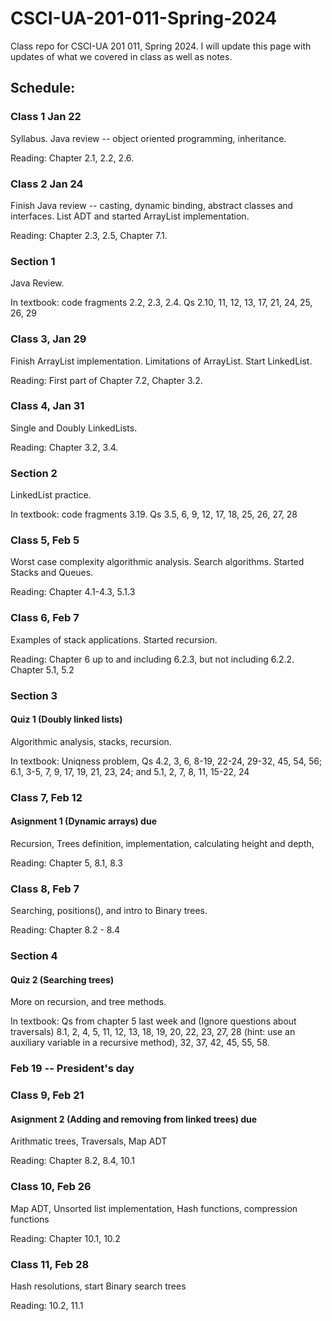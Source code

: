 # CSCI-UA-201-011-Spring-2024
Class repo for CSCI-UA 201 011, Spring 2024. I will update this page with updates of what we covered in class as well as notes.

## Schedule:

### Class 1 Jan 22

Syllabus. Java review -- object oriented programming, inheritance.

Reading: Chapter 2.1, 2.2, 2.6.

### Class 2 Jan 24

Finish Java review -- casting, dynamic binding, abstract classes and interfaces.
List ADT and started ArrayList implementation.

Reading: Chapter 2.3, 2.5, Chapter 7.1.

### Section 1

Java Review.

In textbook: code fragments 2.2, 2.3, 2.4. Qs 2.10, 11, 12, 13, 17, 21, 24, 25, 26, 29

### Class 3, Jan 29

Finish ArrayList implementation. Limitations of ArrayList. Start LinkedList.

Reading: First part of Chapter 7.2, Chapter 3.2.

### Class 4, Jan 31

Single and Doubly LinkedLists.

Reading: Chapter 3.2, 3.4.

### Section 2

LinkedList practice.

In textbook: code fragments 3.19. Qs 3.5, 6, 9, 12, 17, 18, 25, 26, 27, 28

### Class 5, Feb 5

Worst case complexity algorithmic analysis. Search algorithms. Started Stacks and Queues.

Reading: Chapter 4.1-4.3, 5.1.3

### Class 6, Feb 7

Examples of stack applications. Started recursion.

Reading: Chapter 6 up to and including 6.2.3, but not including 6.2.2. Chapter 5.1, 5.2

### Section 3

#### Quiz 1 (Doubly linked lists)

Algorithmic analysis, stacks, recursion.

In textbook: Uniqness problem, Qs 4.2, 3, 6, 8-19, 22-24, 29-32, 45, 54, 56; 6.1, 3-5, 7, 9, 17, 19, 21, 23, 24; and 5.1, 2, 7, 8, 11, 15-22, 24

### Class 7, Feb 12

#### Asignment 1 (Dynamic arrays) due

Recursion, Trees definition, implementation, calculating height and depth, 

Reading: Chapter 5, 8.1, 8.3

### Class 8, Feb 7

Searching, positions(), and intro to Binary trees.

Reading: Chapter 8.2 - 8.4

### Section 4

#### Quiz 2 (Searching trees)

More on recursion, and tree methods.

In textbook: Qs from chapter 5 last week and (Ignore questions about traversals) 8.1, 2, 4, 5, 11, 12, 13, 18, 19, 20, 22, 23, 27, 28 (hint: use an auxiliary variable in a recursive method), 32, 37, 42, 45, 55, 58.

### Feb 19 -- President's day

### Class 9, Feb 21

#### Asignment 2 (Adding and removing from linked trees) due

Arithmatic trees, Traversals, Map ADT

Reading: Chapter 8.2, 8.4, 10.1

### Class 10, Feb 26

Map ADT, Unsorted list implementation, Hash functions, compression functions

Reading: Chapter 10.1, 10.2

### Class 11, Feb 28

Hash resolutions, start Binary search trees

Reading: 10.2, 11.1


